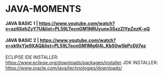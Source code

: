 # JAVA-MOMENTS

#### JAVA BASIC 1 | https://www.youtube.com/watch?v=az6SehZyY7U&list=PL59LTecnGM1NRUyune3SxzZlYpZezK-oQ
#### JAVA BASIC 2 | https://www.youtube.com/watch?v=sk9xYje9XAQ&list=PL59LTecnGM1Mg6I4i_KbS0w5bPcDjl7oz

ECLIPSE IDE INSTALLER: https://www.eclipse.org/downloads/packages/installer
JDK INSTALLER: https://www.oracle.com/java/technologies/downloads/
